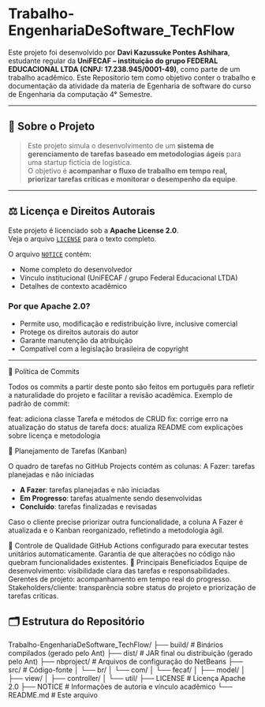 # Trabalho-EngenhariaDeSoftware_TechFlow

Este projeto foi desenvolvido por **Davi Kazussuke Pontes Ashihara**, estudante regular da **UniFECAF – instituição do grupo FEDERAL EDUCACIONAL LTDA (CNPJ: 17.238.945/0001-49)**, como parte de um trabalho acadêmico. Este Repositorio tem como objetivo conter o trabalho e documentação da atividade da materia de Egenharia de software do curso de Engenharia da computação 4° Semestre.

---

## 📖 Sobre o Projeto

>Este projeto simula o desenvolvimento de um **sistema de gerenciamento de tarefas baseado em metodologias ágeis** para uma startup fictícia de logística.  
O objetivo é **acompanhar o fluxo de trabalho em tempo real, priorizar tarefas críticas e monitorar o desempenho da equipe**.

---

## ⚖️ Licença e Direitos Autorais

Este projeto é licenciado sob a **Apache License 2.0**.  
Veja o arquivo [`LICENSE`](./LICENSE) para o texto completo.

O arquivo [`NOTICE`](./NOTICE) contém:
- Nome completo do desenvolvedor
- Vínculo institucional (UniFECAF / grupo Federal Educacional LTDA)
- Detalhes de contexto acadêmico

### Por que Apache 2.0?
- Permite uso, modificação e redistribuição livre, inclusive comercial
- Protege os direitos autorais do autor
- Garante manutenção da atribuição
- Compatível com a legislação brasileira de copyright

---

💬 Política de Commits

Todos os commits a partir deste ponto são feitos em português para refletir a naturalidade do projeto e facilitar a revisão acadêmica.
Exemplo de padrão de commit:

feat: adiciona classe Tarefa e métodos de CRUD
fix: corrige erro na atualização do status de tarefa
docs: atualiza README com explicações sobre licença e metodologia

📝 Planejamento de Tarefas (Kanban)

O quadro de tarefas no GitHub Projects contém as colunas:
A Fazer: tarefas planejadas e não iniciadas
- **A Fazer**: tarefas planejadas e não iniciadas
- **Em Progresso**: tarefas atualmente sendo desenvolvidas
- **Concluído**: tarefas finalizadas e revisadas

Caso o cliente precise priorizar outra funcionalidade, a coluna A Fazer é atualizada e o Kanban reorganizado, refletindo a metodologia ágil.

🔐 Controle de Qualidade
GitHub Actions configurado para executar testes unitários automaticamente.
Garantia de que alterações no código não quebram funcionalidades existentes.
🎯 Principais Beneficiados
Equipe de desenvolvimento: visibilidade clara das tarefas e responsabilidades.
Gerentes de projeto: acompanhamento em tempo real do progresso.
Stakeholders/cliente: transparência sobre status do projeto e priorização de tarefas críticas.

## 🗂️ Estrutura do Repositório

Trabalho-EngenhariaDeSoftware_TechFlow/
├── build/              # Binários compilados (gerado pelo Ant)
├── dist/               # JAR final ou distribuição (gerado pelo Ant)
├── nbproject/          # Arquivos de configuração do NetBeans
├── src/                # Código-fonte
│   └── br/
│       └── com/
│           └── fecaf/
│               ├── model/
│               ├── view/
│               ├── controller/
│               └── util/
├── LICENSE             # Licença Apache 2.0
├── NOTICE              # Informações de autoria e vínculo acadêmico
└── README.md           # Este arquivo
